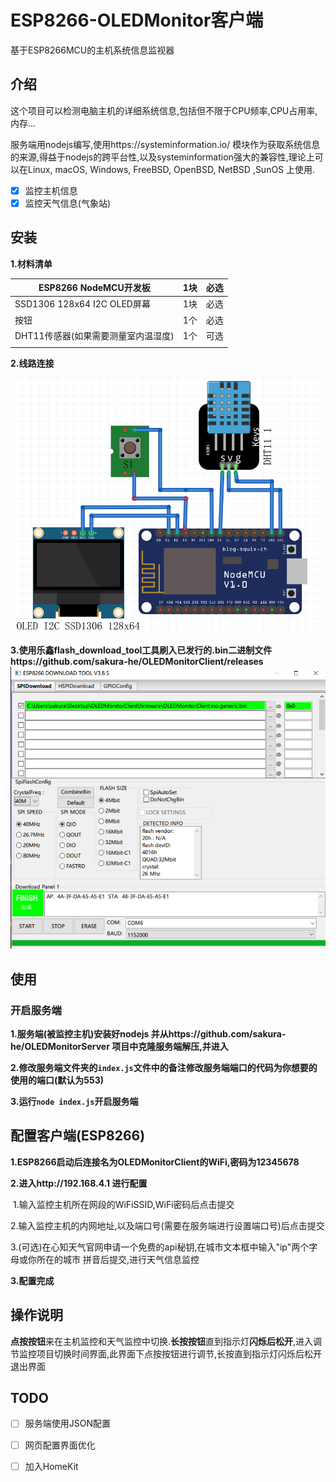 # ESP8266-OLEDMonitor客户端

基于ESP8266MCU的主机系统信息监视器

## 介绍

这个项目可以检测电脑主机的详细系统信息,包括但不限于CPU频率,CPU占用率,内存...

服务端用nodejs编写,使用https://systeminformation.io/ 模块作为获取系统信息的来源,得益于nodejs的跨平台性,以及systeminformation强大的兼容性,理论上可以在Linux, macOS, Windows, FreeBSD, OpenBSD, NetBSD ,SunOS 上使用.

- [x] 监控主机信息
- [x] 监控天气信息(气象站)

## 安装

**1.材料清单**

| ESP8266 NodeMCU开发板               | 1块  | 必选 |
| ----------------------------------- | ---- | ---- |
| SSD1306 128x64 I2C OLED屏幕         | 1块  | 必选 |
| 按钮                                | 1个  | 必选 |
| DHT11传感器(如果需要测量室内温湿度) | 1个  | 可选 |
|                                     |      |      |

**2.线路连接**

![ConnectionDiagram](README.assets/ConnectionDiagram.png)

**3.使用乐鑫flash_download_tool工具刷入已发行的.bin二进制文件https://github.com/sakura-he/OLEDMonitorClient/releases![downloadFlashTool](README.assets/downloadFlashTool.png)**

## 使用

### 开启服务端

**1.服务端(被监控主机)安装好nodejs 并从https://github.com/sakura-he/OLEDMonitorServer 项目中克隆服务端解压,并进入**

**2.修改服务端文件夹的`index.js`文件中的备注修改服务端端口的代码为你想要的使用的端口(默认为553)**

**3.运行`node index.js`开启服务端**

## 配置客户端(ESP8266)

**1.ESP8266启动后连接名为OLEDMonitorClient的WiFi,密码为12345678**

**2.进入http://192.168.4.1 进行配置**

​	1.输入监控主机所在网段的WiFiSSID,WiFi密码后点击提交

​	2.输入监控主机的内网地址,以及端口号(需要在服务端进行设置端口号)后点击提交

​	3.(可选)在心知天气官网申请一个免费的api秘钥,在城市文本框中输入"ip"两个字母或你所在的城市	拼音后提交,进行天气信息监控

**3.配置完成**

## 操作说明

**点按按钮**来在主机监控和天气监控中切换.**长按按钮**直到指示灯**闪烁后松开**,进入调节监控项目切换时间界面,此界面下点按按钮进行调节,长按直到指示灯闪烁后松开退出界面

## TODO

- [ ] 服务端使用JSON配置

- [ ] 网页配置界面优化

- [ ] 加入HomeKit